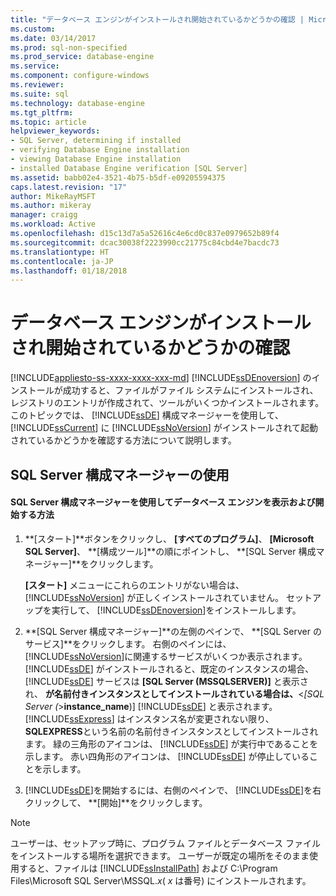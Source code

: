 ```yaml
---
title: "データベース エンジンがインストールされ開始されているかどうかの確認 | Microsoft Docs"
ms.custom: 
ms.date: 03/14/2017
ms.prod: sql-non-specified
ms.prod_service: database-engine
ms.service: 
ms.component: configure-windows
ms.reviewer: 
ms.suite: sql
ms.technology: database-engine
ms.tgt_pltfrm: 
ms.topic: article
helpviewer_keywords:
- SQL Server, determining if installed
- verifying Database Engine installation
- viewing Database Engine installation
- installed Database Engine verification [SQL Server]
ms.assetid: babb02e4-3521-4b75-b5df-e09205594375
caps.latest.revision: "17"
author: MikeRayMSFT
ms.author: mikeray
manager: craigg
ms.workload: Active
ms.openlocfilehash: d15c13d7a5a52616c4e6cd0c837e0979652b89f4
ms.sourcegitcommit: dcac30038f2223990cc21775c84cbd4e7bacdc73
ms.translationtype: HT
ms.contentlocale: ja-JP
ms.lasthandoff: 01/18/2018
---
```

# <a name="determine-whether-the-database-engine-is-installed-and-started"></a>データベース エンジンがインストールされ開始されているかどうかの確認
[!INCLUDE[appliesto-ss-xxxx-xxxx-xxx-md](../../includes/appliesto-ss-xxxx-xxxx-xxx-md.md)] [!INCLUDE[ssDEnoversion](../../includes/ssdenoversion-md.md)] のインストールが成功すると、ファイルがファイル システムにインストールされ、レジストリのエントリが作成されて、ツールがいくつかインストールされます。 このトピックでは、 [!INCLUDE[ssDE](../../includes/ssde-md.md)] 構成マネージャーを使用して、 [!INCLUDE[ssCurrent](../../includes/sscurrent-md.md)] に [!INCLUDE[ssNoVersion](../../includes/ssnoversion-md.md)] がインストールされて起動されているかどうかを確認する方法について説明します。  
  
##  <a name="SSMSProcedure"></a> SQL Server 構成マネージャーの使用  
  
#### <a name="how-to-view-and-start-the-database-engine-by-using-sql-server-configuration-manager"></a>SQL Server 構成マネージャーを使用してデータベース エンジンを表示および開始する方法  
  
1.  **[スタート]**ボタンをクリックし、 **[すべてのプログラム]**、 **[Microsoft SQL Server]**、 **[構成ツール]**の順にポイントし、 **[SQL Server 構成マネージャー]**をクリックします。  
  
     **[スタート]** メニューにこれらのエントリがない場合は、 [!INCLUDE[ssNoVersion](../../includes/ssnoversion-md.md)] が正しくインストールされていません。 セットアップを実行して、 [!INCLUDE[ssDEnoversion](../../includes/ssdenoversion-md.md)]をインストールします。  
  
2.  **[SQL Server 構成マネージャー]**の左側のペインで、 **[SQL Server のサービス]**をクリックします。 右側のペインには、 [!INCLUDE[ssNoVersion](../../includes/ssnoversion-md.md)]に関連するサービスがいくつか表示されます。 [!INCLUDE[ssDE](../../includes/ssde-md.md)] がインストールされると、既定のインスタンスの場合、 [!INCLUDE[ssDE](../../includes/ssde-md.md)] サービスは **[SQL Server (MSSQLSERVER)]** と表示され、 **が名前付きインスタンスとしてインストールされている場合は、**\<*[SQL Server (*>**instance_name**)] [!INCLUDE[ssDE](../../includes/ssde-md.md)] と表示されます。 [!INCLUDE[ssExpress](../../includes/ssexpress-md.md)] はインスタンス名が変更されない限り、 **SQLEXPRESS**という名前の名前付きインスタンスとしてインストールされます。 緑の三角形のアイコンは、 [!INCLUDE[ssDE](../../includes/ssde-md.md)] が実行中であることを示します。 赤い四角形のアイコンは、 [!INCLUDE[ssDE](../../includes/ssde-md.md)] が停止していることを示します。  
  
3.  [!INCLUDE[ssDE](../../includes/ssde-md.md)]を開始するには、右側のペインで、 [!INCLUDE[ssDE](../../includes/ssde-md.md)]を右クリックして、 **[開始]**をクリックします。  
  
> [!NOTE]  
>  ユーザーは、セットアップ時に、プログラム ファイルとデータベース ファイルをインストールする場所を選択できます。 ユーザーが既定の場所をそのまま使用すると、ファイルは [!INCLUDE[ssInstallPath](../../includes/ssinstallpath-md.md)] および C:\Program Files\Microsoft SQL Server\MSSQL.*x*( *x* は番号) にインストールされます。  
  
  
